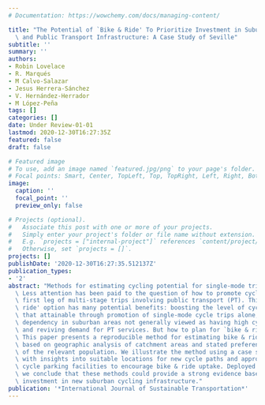 ```yaml
---
# Documentation: https://wowchemy.com/docs/managing-content/

title: "The Potential of `Bike & Ride' To Prioritize Investment in Suburban Cycling\
  \ and Public Transport Infrastructure: A Case Study of Seville"
subtitle: ''
summary: ''
authors:
- Robin Lovelace
- R. Marqués
- M Calvo-Salazar
- Jesus Herrera-Sánchez
- V. Hernández-Herrador
- M López-Peña
tags: []
categories: []
date: Under Review-01-01
lastmod: 2020-12-30T16:27:35Z
featured: false
draft: false

# Featured image
# To use, add an image named `featured.jpg/png` to your page's folder.
# Focal points: Smart, Center, TopLeft, Top, TopRight, Left, Right, BottomLeft, Bottom, BottomRight.
image:
  caption: ''
  focal_point: ''
  preview_only: false

# Projects (optional).
#   Associate this post with one or more of your projects.
#   Simply enter your project's folder or file name without extension.
#   E.g. `projects = ["internal-project"]` references `content/project/deep-learning/index.md`.
#   Otherwise, set `projects = []`.
projects: []
publishDate: '2020-12-30T16:27:35.512137Z'
publication_types:
- '2'
abstract: "Methods for estimating cycling potential for single-mode trips are well-established.\
  \ Less attention has been paid to the question of how to promote cycling as the\
  \ first leg of multi-stage trips involving public transport (PT). This  `bike &\
  \ ride' option has many potential benefits: boosting the level of cycling beyond\
  \ that attainable through promotion of single-mode cycle trips alone; reducing car\
  \ dependency in suburban areas not generally viewed as having high cycling potential;\
  \ and reviving demand for PT services. But how to plan for `bike & ride' uptake?\
  \ This paper presents a reproducible method for estimating bike & ride potential,\
  \ based on geographic analysis of catchment areas and stated preference surveys\
  \ of the relevant population. We illustrate the method using a case study of Seville,\
  \ with insights into suitable locations for new cycle paths and appropriately sized\
  \ cycle parking facilities to encourage bike & ride uptake. Deployed in other cities,\
  \ we conclude that these methods could provide a strong evidence base for the cost-effective\
  \ investment in new suburban cycling infrastructure."
publication: '*International Journal of Sustainable Transportation*'
---
```

